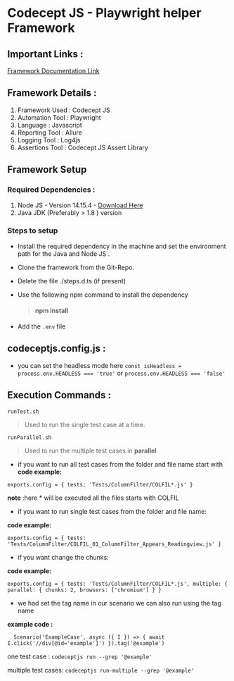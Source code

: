# Codecept JS - Playwright helper Framework 

## Important Links : 
[Framework Documentation Link](https://codecept.io/helpers/Playwright/)

## Framework Details : 
1. Framework Used : Codecept JS
2. Automation Tool : Playwright
3. Language : Javascript
4. Reporting Tool : Allure 
5. Logging Tool : Log4js
6. Assertions Tool : Codecept JS Assert Library 

##  Framework Setup 

### Required Dependencies : 
1. Node JS - Version 14.15.4 - [Download Here](https://lumeltech-my.sharepoint.com/:u:/g/personal/sabareeshr_lumel_com/EcjYqUpf54NNiz1oR3OltdoBDdJUEBQTQxtE8p2ntL2pTA?e=MacduD)
2. Java JDK (Preferably > 1.8 ) version 

### Steps to setup 
* Install the required dependency in the machine and set the environment path for the Java and Node JS . 
* Clone the framework from the Git-Repo. 
* Delete the file ./steps.d.ts (if present)
* Use the following npm command to install the dependency 
	> #### npm install 

* Add the `.env` file

## codeceptjs.config.js :

* you can set the headless mode here
`const isHeadless = process.env.HEADLESS === 'true'` or `process.env.HEADLESS === 'false'`

## Execution Commands : 
`runTest.sh`
>  Used to run the single test case at a time.

`runParallel.sh`
>  Used to run the multiple test cases in **parallel**


* if you want to run all test cases from the folder and file name start with
**code example:**

`exports.config = {
  tests: 'Tests/ColumnFilter/COLFIL*.js'
 }`
 
**note** :here * will be executed all the files starts with COLFIL

* if you want to run single test cases from the folder and file name:

**code example:**

`exports.config = {
  tests: 'Tests/ColumnFilter/COLFIL_01_ColumnFilter_Appears_Readingview.js'
 }`

* if you want change the chunks:

**code example:**

`exports.config = {
  tests: 'Tests/ColumnFilter/COLFIL*.js',
  multiple: {
    parallel: {
      chunks: 2,
      browsers: ['chromium']
    }
  }`

* we had set the tag name in our scenario we can also run using the tag name 

**example code :**

`  Scenario('ExampleCase', async ({ I }) => {
   await I.click('//div[@id='example']')
}).tag('@example')`

one test case :
`codeceptjs run --grep '@example'`

multiple test cases:
`codeceptjs run-multiple --grep '@example'`
